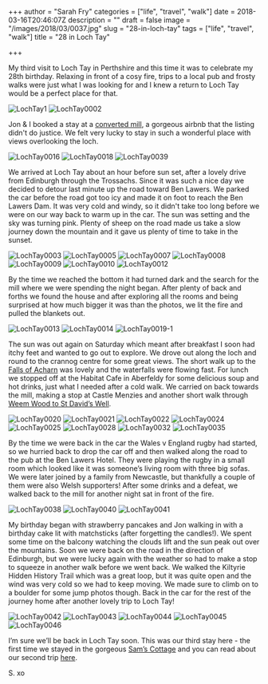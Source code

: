 +++
author = "Sarah Fry"
categories = ["life", "travel", "walk"]
date = 2018-03-16T20:46:07Z
description = ""
draft = false
image = "/images/2018/03/0037.jpg"
slug = "28-in-loch-tay"
tags = ["life", "travel", "walk"]
title = "28 in Loch Tay"

+++


My third visit to Loch Tay in Perthshire and this time it was to celebrate my 28th birthday. Relaxing in front of a cosy fire, trips to a local pub and frosty walks were just what I was looking for and I knew a return to Loch Tay would be a perfect place for that.

![LochTay1](/images/2018/03/0001.jpg)
![LochTay0002](/images/2018/03/0002.jpg)

Jon & I booked a stay at a [converted mill](https://www.airbnb.co.uk/rooms/1866736), a gorgeous airbnb that the listing didn't do justice. We felt very lucky to stay in such a wonderful place with views overlooking the loch.

![LochTay0016](/images/2018/03/0016.jpg)
![LochTay0018](/images/2018/03/0018.jpg)
![LochTay0039](/images/2018/03/0039.jpg)

We arrived at Loch Tay about an hour before sun set, after a lovely drive from Edinburgh through the Trossachs. Since it was such a nice day we decided to detour last minute up the road toward Ben Lawers. We parked the car before the road got too icy and made it on foot to reach the Ben Lawers Dam. It was very cold and windy, so it didn't take too long before we were on our way back to warm up in the car. The sun was setting and the sky was turning pink. Plenty of sheep on the road made us take a slow journey down the mountain and it gave us plenty of time to take in the sunset.

![LochTay0003](/images/2018/03/0003.jpg)
![LochTay0005](/images/2018/03/0005.jpg)
![LochTay0007](/images/2018/03/0007.jpg)
![LochTay0008](/images/2018/03/0008.jpg)
![LochTay0009](/images/2018/03/0009.jpg)
![LochTay0010](/images/2018/03/0010.jpg)
![LochTay0012](/images/2018/03/0012.jpg)

By the time we reached the bottom it had turned dark and the search for the mill where we were spending the night began. After plenty of back and forths we found the house and after exploring all the rooms and being surprised at how much bigger it was than the photos, we lit the fire and pulled the blankets out.

![LochTay0013](/images/2018/03/0013.jpg)
![LochTay0014](/images/2018/03/0014.jpg)
![LochTay0019-1](/images/2018/03/0019-1.jpg)

The sun was out again on Saturday which meant after breakfast I soon had itchy feet and wanted to go out to explore. We drove out along the loch and round to the crannog centre for some great views. The short walk up to the [Falls of Acharn](https://www.walkhighlands.co.uk/perthshire/falls-of-acharn.shtml) was lovely and the waterfalls were flowing fast. For lunch we stopped off at the Habitat Cafe in Aberfeldy for some delicious soup and hot drinks, just what I needed after a cold walk. We carried on back towards the mill, making a stop at Castle Menzies and another short walk through [Weem Wood to St David’s Well](https://www.walkhighlands.co.uk/perthshire/weem-wood.shtml).

![LochTay0020](/images/2018/03/0020.jpg)
![LochTay0021](/images/2018/03/0021.jpg)
![LochTay0022](/images/2018/03/0022.jpg)
![LochTay0024](/images/2018/03/0024.jpg)
![LochTay0025](/images/2018/03/0025.jpg)
![LochTay0028](/images/2018/03/0028.jpg)
![LochTay0032](/images/2018/03/0032.jpg)
![LochTay0035](/images/2018/03/0035.jpg)

By the time we were back in the car the Wales v England rugby had started, so we hurried back to drop the car off and then walked along the road to the pub at the Ben Lawers Hotel. They were playing the rugby in a small room which looked like it was someone’s living room with three big sofas. We were later joined by a family from Newcastle, but thankfully a couple of them were also Welsh supporters! After some drinks and a defeat, we walked back to the mill for another night sat in front of the fire.

![LochTay0038](/images/2018/03/0038.jpg)
![LochTay0040](/images/2018/03/0040.jpg)
![LochTay0041](/images/2018/03/0041.jpg)

My birthday began with strawberry pancakes and Jon walking in with a birthday cake lit with matchsticks (after forgetting the candles!). We spent some time on the balcony watching the clouds lift and the sun peak out over the mountains. Soon we were back on the road in the direction of Edinburgh, but we were lucky again with the weather so had to make a stop to squeeze in another walk before we went back. We walked the Kiltyrie Hidden History Trail which was a great loop, but it was quite open and the wind was very cold so we had to keep moving. We made sure to climb on to a boulder for some jump photos though. Back in the car for the rest of the journey home after another lovely trip to Loch Tay!

![LochTay0042](/images/2018/03/0042.jpg)
![LochTay0043](/images/2018/03/0043.jpg)
![LochTay0044](/images/2018/03/0044.jpg)
![LochTay0045](/images/2018/03/0045.jpg)
![LochTay0046](/images/2018/03/0046.jpg)

I’m sure we’ll be back in Loch Tay soon. This was our third stay here - the first time we stayed in the gorgeous [Sam’s Cottage](http://www.craggantoul.net/Sam's-Cottage.html) and you can read about our second trip [here](http://yayfryday.com/loch-tay-scotland/).

S. xo

